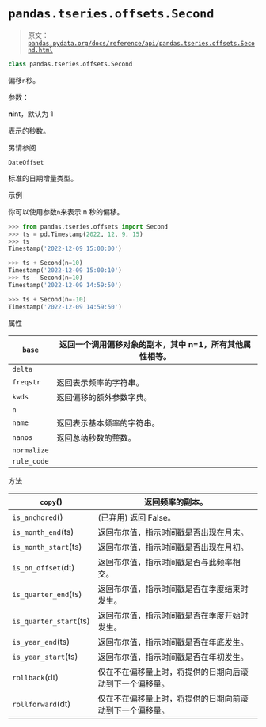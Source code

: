 # `pandas.tseries.offsets.Second`

> 原文：[`pandas.pydata.org/docs/reference/api/pandas.tseries.offsets.Second.html`](https://pandas.pydata.org/docs/reference/api/pandas.tseries.offsets.Second.html)

```py
class pandas.tseries.offsets.Second
```

偏移`n`秒。

参数：

**n**int，默认为 1

表示的秒数。

另请参阅

`DateOffset`

标准的日期增量类型。

示例

你可以使用参数`n`来表示 n 秒的偏移。

```py
>>> from pandas.tseries.offsets import Second
>>> ts = pd.Timestamp(2022, 12, 9, 15)
>>> ts
Timestamp('2022-12-09 15:00:00') 
```

```py
>>> ts + Second(n=10)
Timestamp('2022-12-09 15:00:10')
>>> ts - Second(n=10)
Timestamp('2022-12-09 14:59:50') 
```

```py
>>> ts + Second(n=-10)
Timestamp('2022-12-09 14:59:50') 
```

属性

| `base` | 返回一个调用偏移对象的副本，其中 n=1，所有其他属性相等。 |
| --- | --- |
| `delta` |  |
| `freqstr` | 返回表示频率的字符串。 |
| `kwds` | 返回偏移的额外参数字典。 |
| `n` |  |
| `name` | 返回表示基本频率的字符串。 |
| `nanos` | 返回总纳秒数的整数。 |
| `normalize` |  |
| `rule_code` |  |

方法

| `copy`() | 返回频率的副本。 |
| --- | --- |
| `is_anchored`() | (已弃用) 返回 False。 |
| `is_month_end`(ts) | 返回布尔值，指示时间戳是否出现在月末。 |
| `is_month_start`(ts) | 返回布尔值，指示时间戳是否出现在月初。 |
| `is_on_offset`(dt) | 返回布尔值，指示时间戳是否与此频率相交。 |
| `is_quarter_end`(ts) | 返回布尔值，指示时间戳是否在季度结束时发生。 |
| `is_quarter_start`(ts) | 返回布尔值，指示时间戳是否在季度开始时发生。 |
| `is_year_end`(ts) | 返回布尔值，指示时间戳是否在年底发生。 |
| `is_year_start`(ts) | 返回布尔值，指示时间戳是否在年初发生。 |
| `rollback`(dt) | 仅在不在偏移量上时，将提供的日期向后滚动到下一个偏移量。 |
| `rollforward`(dt) | 仅在不在偏移量上时，将提供的日期向前滚动到下一个偏移量。 |
